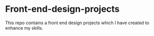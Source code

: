 # Front-end-design-projects
This repo contains a front end design projects which I have created to enhance my skills.
